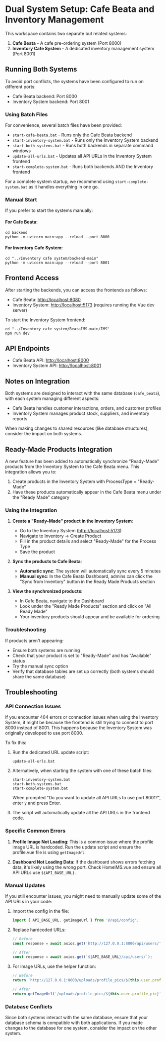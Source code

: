 # Dual System Setup: Cafe Beata and Inventory Management

This workspace contains two separate but related systems:

1. **Cafe Beata** - A cafe pre-ordering system (Port 8000)
2. **Inventory Cafe System** - A dedicated inventory management system (Port 8001)

## Running Both Systems

To avoid port conflicts, the systems have been configured to run on different ports:

- Cafe Beata backend: Port 8000
- Inventory System backend: Port 8001

### Using Batch Files

For convenience, several batch files have been provided:

- `start-cafe-beata.bat` - Runs only the Cafe Beata backend
- `start-inventory-system.bat` - Runs only the Inventory System backend
- `start-both-systems.bat` - Runs both backends in separate command windows
- `update-all-urls.bat` - Updates all API URLs in the Inventory System frontend
- `start-complete-system.bat` - Runs both backends AND the Inventory frontend

For a complete system startup, we recommend using `start-complete-system.bat` as it handles everything in one go.

### Manual Start

If you prefer to start the systems manually:

#### For Cafe Beata:
```
cd backend
python -m uvicorn main:app --reload --port 8000
```

#### For Inventory Cafe System:
```
cd "../Inventory cafe system/backend-main"
python -m uvicorn main:app --reload --port 8001
```

## Frontend Access

After starting the backends, you can access the frontends as follows:

- Cafe Beata: [http://localhost:8080](http://localhost:8080)
- Inventory System: [http://localhost:5173](http://localhost:5173) (requires running the Vue dev server)

To start the Inventory System frontend:
```
cd "../Inventory cafe system/BeataIMS-main/IMS"
npm run dev
```

## API Endpoints

- Cafe Beata API: [http://localhost:8000](http://localhost:8000)
- Inventory System API: [http://localhost:8001](http://localhost:8001)

## Notes on Integration

Both systems are designed to interact with the same database (`cafe_beata`), with each system managing different aspects:

- Cafe Beata handles customer interactions, orders, and customer profiles
- Inventory System manages product stock, suppliers, and inventory reports

When making changes to shared resources (like database structures), consider the impact on both systems.

## Ready-Made Products Integration

A new feature has been added to automatically synchronize "Ready-Made" products from the Inventory System to the Cafe Beata menu. This integration allows you to:

1. Create products in the Inventory System with ProcessType = "Ready-Made"
2. Have these products automatically appear in the Cafe Beata menu under the "Ready Made" category

### Using the Integration

1. **Create a "Ready-Made" product in the Inventory System**:
   - Go to the Inventory System ([http://localhost:5173](http://localhost:5173))
   - Navigate to Inventory → Create Product
   - Fill in the product details and select "Ready-Made" for the Process Type
   - Save the product

2. **Sync the products to Cafe Beata**:
   - **Automatic sync**: The system will automatically sync every 5 minutes
   - **Manual sync**: In the Cafe Beata Dashboard, admins can click the "Sync from Inventory" button in the Ready Made Products section

3. **View the synchronized products**:
   - In Cafe Beata, navigate to the Dashboard
   - Look under the "Ready Made Products" section and click on "All Ready Made"
   - Your inventory products should appear and be available for ordering

### Troubleshooting

If products aren't appearing:
- Ensure both systems are running
- Check that your product is set to "Ready-Made" and has "Available" status
- Try the manual sync option
- Verify that database tables are set up correctly (both systems should share the same database)

## Troubleshooting

### API Connection Issues

If you encounter 404 errors or connection issues when using the Inventory System, it might be because the frontend is still trying to connect to port 8000 instead of 8001. This happens because the Inventory System was originally developed to use port 8000.

To fix this:

1. Run the dedicated URL update script:
   ```
   update-all-urls.bat
   ```

2. Alternatively, when starting the system with one of these batch files:
   ```
   start-inventory-system.bat
   start-both-systems.bat
   start-complete-system.bat
   ```
   
   When prompted "Do you want to update all API URLs to use port 8001?", enter `y` and press Enter.

3. The script will automatically update all the API URLs in the frontend code.

### Specific Common Errors

1. **Profile Image Not Loading**:
   This is a common issue where the profile image URL is hardcoded. Run the update script and ensure the profile.vue file is using `getImageUrl`.

2. **Dashboard Not Loading Data**:
   If the dashboard shows errors fetching data, it's likely using the wrong port. Check HomeIMS.vue and ensure all API URLs use `${API_BASE_URL}`.

### Manual Updates

If you still encounter issues, you might need to manually update some of the API URLs in your code:

1. Import the config in the file:
   ```javascript
   import { API_BASE_URL, getImageUrl } from '@/api/config';
   ```

2. Replace hardcoded URLs:
   ```javascript
   // Before
   const response = await axios.get('http://127.0.0.1:8000/api/users/');
   
   // After
   const response = await axios.get(`${API_BASE_URL}/api/users/`);
   ```

3. For image URLs, use the helper function:
   ```javascript
   // Before
   return `http://127.0.0.1:8000/uploads/profile_pics/${this.user.profile_pic}`;
   
   // After
   return getImageUrl(`/uploads/profile_pics/${this.user.profile_pic}`);
   ```

### Database Conflicts

Since both systems interact with the same database, ensure that your database schema is compatible with both applications. If you made changes to the database for one system, consider the impact on the other system. 
